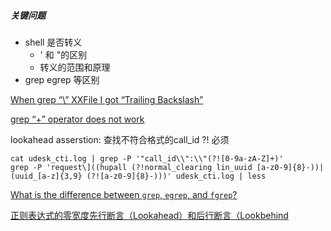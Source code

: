 
##### 关键问题

*  shell 是否转义
    -  ' 和 "的区别
    -  转义的范围和原理
*  grep egrep 等区别



[When grep “\\” XXFile I got “Trailing Backslash”](https://stackoverflow.com/questions/20342464/when-grep-xxfile-i-got-trailing-backslash)

[grep “+” operator does not work](https://askubuntu.com/questions/293148/grep-operator-does-not-work)


lookahead asserstion:
查找不符合格式的call_id
?! 必须
```
cat udesk_cti.log | grep -P '"call_id\\":\\"(?![0-9a-zA-Z]+)'
grep -P 'request\]((hupall (?!normal_clearing lin_uuid [a-z0-9]{8}-))|(uuid_[a-z]{3,9} (?![a-z0-9]{8}-)))' udesk_cti.log | less
```


[What is the difference between `grep`, `egrep`, and `fgrep`?](https://unix.stackexchange.com/questions/17949/what-is-the-difference-between-grep-egrep-and-fgrep)

[正则表达式的零宽度先行断言（Lookahead）和后行断言（Lookbehind](https://leongfeng.github.io/2017/03/10/regex-java-assertions/)
